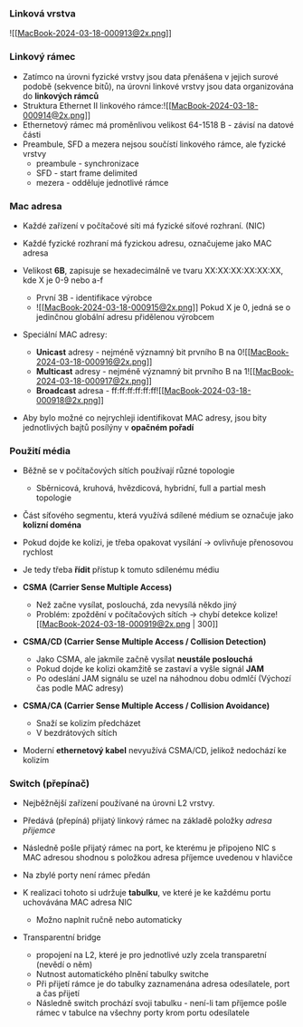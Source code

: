 ### Linková vrstva
![[MacBook-2024-03-18-000913@2x.png]]

### Linkový rámec
- Zatímco na úrovni fyzické vrstvy jsou data přenášena v jejich surové podobě (sekvence bitů), na úrovni linkové vrstvy jsou data organizována do **linkových rámců**
- Struktura Ethernet II linkového rámce:![[MacBook-2024-03-18-000914@2x.png]]
- Ethernetový rámec má proměnlivou velikost 64-1518 B - závisí na datové části
- Preambule, SFD a mezera nejsou součístí linkového rámce, ale fyzické vrstvy
	- preambule - synchronizace
	- SFD - start frame delimited
	- mezera - odděluje jednotlivé rámce

### Mac adresa
- Každé zařízení v počítačové síti má fyzické síťové rozhraní. (NIC)
- Každé fyzické rozhraní má fyzickou adresu, označujeme jako MAC adresa
- Velikost **6B**, zapisuje se hexadecimálně ve tvaru XX:XX:XX:XX:XX:XX, kde X je 0-9 nebo a-f
	- První 3B - identifikace výrobce
	- ![[MacBook-2024-03-18-000915@2x.png]]
	  Pokud X je 0, jedná se o jedinčnou globální adresu přidělenou výrobcem

- Speciální MAC adresy:
	- **Unicast** adresy - nejméně významný bit  prvního B na 0![[MacBook-2024-03-18-000916@2x.png]]
	- **Multicast** adresy - nejméně významný bit prvního B na 1![[MacBook-2024-03-18-000917@2x.png]]
	- **Broadcast** adresa - ff:ff:ff:ff:ff:ff![[MacBook-2024-03-18-000918@2x.png]]
- Aby bylo možné co nejrychleji identifikovat MAC adresy, jsou bity jednotlivých bajtů posílýny v **opačném pořadí**

### Použití média
- Běžně se v počítačových sítích používají různé topologie
	- Sběrnicová, kruhová, hvězdicová, hybridní, full a partial mesh topologie
- Část síťového segmentu, která využívá sdílené médium se označuje jako **kolizní doména**
- Pokud dojde ke kolizi, je třeba opakovat vysílání $\rightarrow$ ovlivňuje přenosovou rychlost
- Je tedy třeba **řídit** přístup k tomuto sdílenému médiu

- **CSMA (Carrier Sense Multiple Access)**
	- Než začne vysílat, poslouchá, zda nevysílá někdo jiný
	- Problém: zpoždění v počítačových sítích $\rightarrow$ chybí detekce kolize![[MacBook-2024-03-18-000919@2x.png | 300]]


- **CSMA/CD (Carrier Sense Multiple Access / Collision Detection)**
	- Jako CSMA, ale jakmile začně vysílat **neustále poslouchá**
	- Pokud dojde ke kolizi okamžitě se zastaví a vyšle signál **JAM**
	- Po odeslání JAM signálu se uzel na náhodnou dobu odmlčí (Výchozí čas podle MAC adresy)

- **CSMA/CA (Carrier Sense Multiple Access / Collision Avoidance)**
	- Snaží se kolizím předcházet
	- V bezdrátových sítích

- Moderní **ethernetový kabel** nevyužívá CSMA/CD, jelikož nedochází ke kolizím

### Switch (přepínač)
- Nejběžnější zařízení používané na úrovni L2 vrstvy.
- Předává (přepíná) přijatý linkový rámec na základě položky *adresa přijemce*
- Následně pošle přijatý rámec na port, ke kterému je připojeno NIC s MAC adresou shodnou s položkou adresa příjemce uvedenou v hlavičce
- Na zbylé porty není rámec předán
- K realizaci tohoto si udržuje **tabulku**, ve které je ke každému portu uchovávána MAC adresa NIC
	- Možno naplnit ručně nebo automaticky

- Transparentní bridge 
	- propojení na L2, které je pro jednotlivé uzly zcela transparetní (nevědí o něm)
	- Nutnost automatického plnění tabulky switche
	- Při přijetí rámce je do tabulky zaznamenána adresa odesílatele, port a čas přijetí
	- Následně switch prochází svoji tabulku - není-li tam příjemce pošle rámec v tabulce na všechny porty krom portu odesílatele